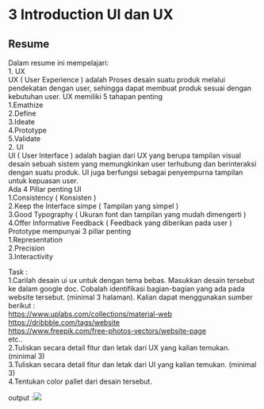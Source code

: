 <h1> 3 Introduction UI dan UX </h1>
<div>
  <h2>Resume</h2>
Dalam resume ini mempelajari:</br>
1. UX </br>
UX ( User Experience ) adalah Proses desain suatu produk melalui pendekatan dengan user, sehingga dapat membuat produk sesuai dengan kebutuhan user.
UX memiliki 5 tahapan penting </br>
1.Emathize </br>
2.Define </br>
3.Ideate </br>
4.Prototype </br>
5.Validate </br>
2. UI </br>
UI ( User Interface ) adalah bagian dari UX yang berupa tampilan visual desain sebuah sistem yang memungkinkan user terhubung dan berinteraksi dengan suatu produk. UI juga berfungsi sebagai penyempurna tampilan untuk kepuasan user. </br>
Ada 4 Pillar penting UI</br>
1.Consistency ( Konsisten ) </br>
2.Keep the Interface simpe ( Tampilan yang simpel ) </br>
3.Good Typography ( Ukuran font dan tampilan yang mudah dimengerti ) </br>
4.Offer Informative Feedback ( Feedback yang diberikan pada user ) </br>
Prototype mempunyai 3 pillar penting </br>
1.Representation </br>
2.Precision </br>
3.Interactivity </br>

Task : </br>
1.Carilah desain ui ux untuk dengan tema bebas. Masukkan desain tersebut ke dalam google doc. Cobalah identifikasi bagian-bagian yang ada pada website tersebut. (minimal 3 halaman). Kalian dapat menggunakan sumber berikut : </br>
https://www.uplabs.com/collections/material-web </br>
https://dribbble.com/tags/website  </br>
https://www.freepik.com/free-photos-vectors/website-page </br>
etc.. </br>
2.Tuliskan secara detail fitur dan letak dari UX yang kalian temukan. (minimal 3) </br>
3.Tuliskan secara detail fitur dan letak dari UI yang kalian temukan. (minimal 3) </br>
4.Tentukan color pallet dari desain tersebut. </br>

output :<img src="https://user-images.githubusercontent.com/100126100/155293334-f4bae268-693a-49b2-8f19-3ac3dace27a6.png"/>


